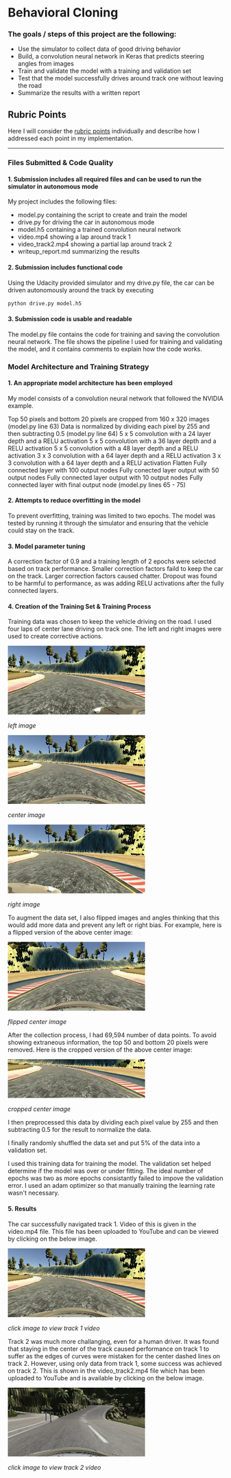 # **Behavioral Cloning** 


### The goals / steps of this project are the following:
- Use the simulator to collect data of good driving behavior
- Build, a convolution neural network in Keras that predicts steering angles from images
- Train and validate the model with a training and validation set
- Test that the model successfully drives around track one without leaving the road
- Summarize the results with a written report


[//]: # (Image References)

[image1]: ./report/left.jpg "Left Camera"
[image2]: ./report/center.jpg "Center Camera"
[image3]: ./report/right.jpg "Right Camera"
[image4]:  ./report/flipped.jpg "Flipped Image"
[image5]: ./report/cropped.jpg "Cropped Image"
[image6]: ./report/track2.jpg "Track 2 video"
[image7]:./report/center.jpg "Track 1 video"


## Rubric Points
Here I will consider the [rubric points](https://review.udacity.com/#!/rubrics/432/view) individually and describe how I addressed each point in my implementation.

---
### Files Submitted & Code Quality

#### 1. Submission includes all required files and can be used to run the simulator in autonomous mode

My project includes the following files:
- model.py containing the script to create and train the model
- drive.py for driving the car in autonomous mode
- model.h5 containing a trained convolution neural network 
- video.mp4 showing a lap around track 1
- video_track2.mp4 showing a partial lap around track 2
- writeup_report.md  summarizing the results

#### 2. Submission includes functional code
Using the Udacity provided simulator and my drive.py file, the car can be driven autonomously around the track by executing 
```sh
python drive.py model.h5
```

#### 3. Submission code is usable and readable

The model.py file contains the code for training and saving the convolution neural network. The file shows the pipeline I used for training and validating the model, and it contains comments to explain how the code works.

### Model Architecture and Training Strategy

#### 1. An appropriate model architecture has been employed

My model consists of a convolution neural network that followed the NVIDIA example. 

Top 50 pixels and bottom 20 pixels are cropped from 160 x 320 images (model.py line 63)
Data is normalized by dividing each pixel by 255 and then subtracting 0.5 (model.py line 64)
5 x 5 convolution with a 24 layer depth and a RELU activation
5 x 5 convolution with a 36 layer depth and a RELU activation
5 x 5 convolution with a 48 layer depth and a RELU activation
3 x 3 convolution with a 64 layer depth and a RELU activation
3 x 3 convolution with a 64 layer depth and a RELU activation
Flatten
Fully connected layer with 100 output nodes
Fully conected layer output with 50 output nodes
Fully connected layer output with 10 output nodes
Fully connected layer with final output node
(model.py lines 65 - 75)

#### 2. Attempts to reduce overfitting in the model

To prevent overfitting, training was limited to two epochs. The model was tested by running it through the simulator and ensuring that the vehicle could stay on the track.

#### 3. Model parameter tuning

A correction factor of 0.9 and a training length of 2 epochs were selected based on track performance.  Smaller correction factors faild to keep the car on the track. Larger correction factors caused chatter.  Dropout was found to be harmful to performance, as was adding RELU activations after the fully connected layers.

#### 4. Creation of the Training Set & Training Process

Training data was chosen to keep the vehicle driving on the road. I used four laps of center lane driving on track one.  The left and right images were used to create corrective actions.

![lalt text][image1]

*left image*

![alt text][image2]

*center image*


![alt text][image3]

*right image*


To augment the data set, I also flipped images and angles thinking that this would add more data and prevent any left or right bias.  For example, here is a flipped version of the above center image:

![alt text][image4]

*flipped center image*


After the collection process, I had 69,594 number of data points. To avoid showing extraneous information, the top 50 and bottom 20 pixels were removed. Here is the cropped version of the above center image:

![alt text][image5]

*cropped center image*


I then preprocessed this data by dividing each pixel value by 255 and then subtracting 0.5 for the result to normalize the data.


I finally randomly shuffled the data set and put 5% of the data into a validation set. 

I used this training data for training the model. The validation set helped determine if the model was over or under fitting. The ideal number of epochs was two as more epochs consistantly failed to impove the validation error. I used an adam optimizer so that manually training the learning rate wasn't necessary.

#### 5. Results
The car successfully navigated track 1. Video of this is given in the video.mp4 file.  This file has been uploaded to YouTube and can be viewed by clicking on the below image.

[![Track 1][image7]](https://youtu.be/vhzxwS0nGf0) 

*click image to view track 1 video*

Track 2 was much more challanging, even for a human driver. It was found that staying in the center of the track caused performance on track 1 to suffer as the edges of curves were mistaken for the center dashed lines on track 2. However, using only data from track 1, some success was achieved on track 2.  This is shown in the video_track2.mp4 file which has been uploaded to YouTube and is available by clicking on the below image.

[![Track 2][image6]](https://youtu.be/EIk6GieTMG8) 

*click image to view track 2 video*




